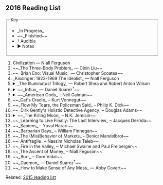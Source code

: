 ## 2016 Reading List

<fieldset class="bg-near-white">
  <legend>Key</legend>
  <ul>
    <li>_In Progress_</li>
    <li>~~_Finished~~</li>
    <li>&dagger; Audible</li>
    <li>▶ Notes</li>
  </ul>
</fieldset>

<ol>
  <li>Civilization — Niall Ferguson</li>
  <li>~~_The Three-Body Problem_ — Cixin Liu~~</li>
  <li>~~_Brian Eno: Visual Music_ — Christopher Scoates~~</li>
  <li>_Kissinger: 1923-1969 The Idealist_ — Niall Ferguson</li>
  <li>
    <details>
      <summary>_The Illuminatus! Trilogy_ — Robert Shea and Robert Anton Wilson</summary>
      <p>I've read this before and I absolutely love it. Pure sci-fi zanyness with enough acid trips, talking dolphins, and fractal structure make it prime re-reading material, allowing for the slow jokes to play out with more more anticipation and certainly with more perspective to better take in the instant shifts betweens characters and timelines.</p>
    </details>
  </li>
  <li>
    <details>
      <summary>~~_Influx_ — Daniel Suarez<sup>&dagger;</sup>~~</summary>
      <p>Yet another Daniel Suarez tech thriller that I liked. I listened to this one instead of reading it, and as if this is any sort of compliment, but it made doing the dishes and assembling IKEA furniture thoroughly enjoyable.</p>
    </details>
  </li>
  <li>
    <details>
      <summary>~~_American Gods_ – Neil Gaiman~~</summary>
      <p>Finally, finally got around to reading this after letting it languish on my Kindle for several years. Recommended by both my wife and best friend, I was pleased to so quickly become completely immersed in it. Gaiman creates moody settings that feel rich without going into Stephen King–levels of hyper-detail.</p>

      <p>I did have a funny note about Laura, though. Is it just me does she mostly serve as a corpse-ified version a manic pixie dreamgirl?</p>
    </details>
  </li>
  <li>~~_Cat's Cradle_ – Kurt Vonnegut~~</li>
  <li>~~_Flow My Tears, the Policeman Said_ – Philip K. Dick~~</li>
  <li>~~_Dirk Gently's Holistic Detective Agency_ – Douglas Adams~~</li>
  <li>
     <details>
       <summary>~~_The Killing Moon_ – N.K. Jemisin~~</summary>
       <p>I bought this based on an enthusiastic employee recommendation placard at Borderlands Books in San Francisco but set it down less than a quarter of the way into it for reasons I can no longer recall. I decided to pick it up again this year and loved it.</p>

       <p>Jemisin is a creator of vivid universes: they pull you into their orbit until they envelop you completely, at which point you'll find yourself thumbing back to previous chapters scanning for the precious and minute x devices that do so well to establish an _exact_ tone and setting. There's just enough narrative white space to contrast with the hyper-detailed emotional awareness of the characters and settings so that the story is framed with elaborate societal backstory that has clear eye-line to the sequel(s). Great sci-fi recommendation.</p>
     </details>
   </li>
   <li>~~_Learning to Live Finally: The Last Interview_ – Jacques Derrida~~</li>
   <li>~~_Sapiens_ – Yuval Harari~~</li>
   <li>~~_Barbarian Days_ – William Finnegan~~</li>
   <li>~~_The (Mis)Behavior of Markets_ – Beniot Mandelbrot~~</li>
   <li>~~_Antifragile_ – Nassim Nicholas Taleb~~</li>
   <li>~~_Fire in the Valley_ – Michael Swaine and Paul Freiberger~~</li>
   <li>~~_The Ascent of Money_ – Niall Feguson~~</li>
   <li>~~_Burr_ – Gore Vidal~~</li>
   <li>~~_Daemon_ — Daniel Suarez<sup>&dagger;</sup>~~</li>
   <li>~~_How to Make Sense of Any Mess_ — Abby Covert~~</li>
</ol>

Related: [2015 reading list][1]

[1]: https://medium.com/@sambreed/2015-books-504cb79ac5c0#.f8izs5mpq
